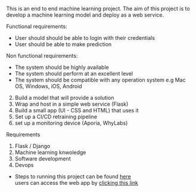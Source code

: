 This is an end to end machine learning project. The aim of this project is to develop a machine learning model and deploy as a web service.

Functional requirements:
- User should should be able to login with their credentials
- User should be able to make prediction

Non functional requirements:
- The system should be highly available
- The system should perform at an excellent level
- The system should be compatible with any operation system e.g Mac OS, Windows, iOS, Android



2. Build a model that will provide a solution
3. Wrap and host in a simple web service (Flask)
4. Build a small app (UI - CSS and HTML) that uses it 
5. Set up a CI/CD retraining pipeline
6. set up a monitoring device (Aporia, WhyLabs)


Requirements 
1. Flask / Django
2. Machine learning knwoledge 
3. Software development 
4. Devops

- Steps to running this project can be found [here]() <br>
users can access the web app by [clicking this link](http://3.138.119.19:8080/) 